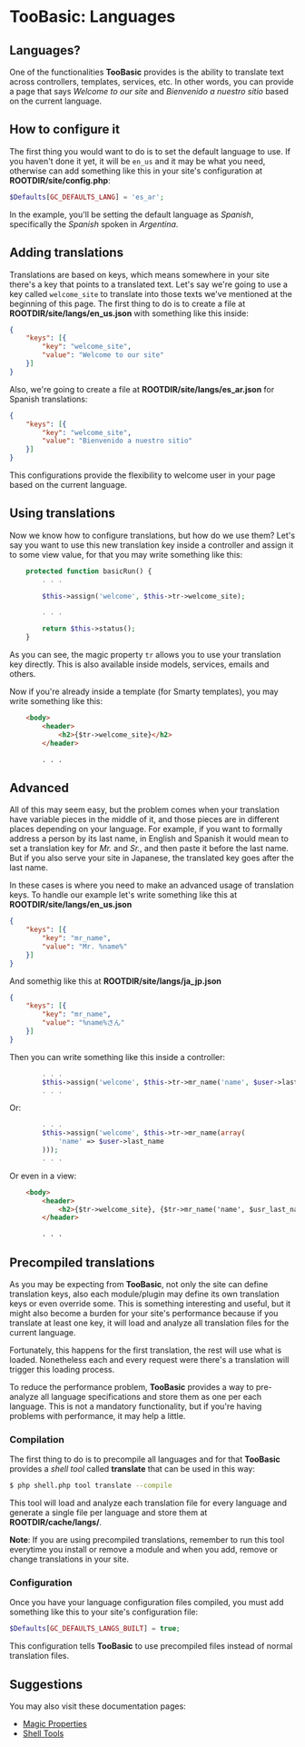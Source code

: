 # TooBasic: Languages
## Languages?
One of the functionalities __TooBasic__ provides is the ability to translate text
across controllers, templates, services, etc.
In other words, you can provide a page that says _Welcome to our site_ and
_Bienvenido a nuestro sitio_ based on the current language.

## How to configure it
The first thing you would want to do is to set the default language to use.
If you haven't done it yet, it will be `en_us` and it may be what you need,
otherwise can add something like this in your site's configuration at
__ROOTDIR/site/config.php__:
```php
$Defaults[GC_DEFAULTS_LANG] = 'es_ar';
```
In the example, you'll be setting the default language as _Spanish_, specifically
the _Spanish_ spoken in _Argentina_.

## Adding translations
Translations are based on keys, which means somewhere in your site there's a key
that points to a translated text.
Let's say we're going to use a key called `welcome_site` to translate into those
texts we've mentioned at the beginning of this page.
The first thing to do is to create a file at __ROOTDIR/site/langs/en_us.json__
with something like this inside:
```json
{
    "keys": [{
        "key": "welcome_site",
        "value": "Welcome to our site"
    }]
}
```
Also, we're going to create a file at __ROOTDIR/site/langs/es_ar.json__ for
Spanish translations:
```json
{
    "keys": [{
        "key": "welcome_site",
        "value": "Bienvenido a nuestro sitio"
    }]
}
```

This configurations provide the flexibility to welcome user in your page based on
the current language.

## Using translations
Now we know how to configure translations, but how do we use them?
Let's say you want to use this new translation key inside a controller and assign
it to some view value, for that you may write something like this:
```php
	protected function basicRun() {
		. . .

		$this->assign('welcome', $this->tr->welcome_site);

		. . .

		return $this->status();
	}
```
As you can see, the magic property `tr` allows you to use your translation key
directly.
This is also available inside models, services, emails and others.

Now if you're already inside a template (for Smarty templates), you may write
something like this:
```html
	<body>
		<header>
			<h2>{$tr->welcome_site}</h2>
		</header>

		. . .
```

## Advanced
All of this may seem easy, but the problem comes when your translation have
variable pieces in the middle of it, and those pieces are in different places
depending on your language.
For example, if you want to formally address a person by its last name, in English
and Spanish it would mean to set a translation key for _Mr._ and _Sr._, and then
paste it before the last name.
But if you also serve your site in Japanese, the translated key goes after the
last name.

In these cases is where you need to make an advanced usage of translation keys.
To handle our example let's write something like this at
__ROOTDIR/site/langs/en_us.json__
```json
{
    "keys": [{
        "key": "mr_name",
        "value": "Mr. %name%"
    }]
}
```
And somethig like this at __ROOTDIR/site/langs/ja_jp.json__
```json
{
    "keys": [{
        "key": "mr_name",
        "value": "%name%さん"
    }]
}
```
Then you can write something like this inside a controller:
```php
		. . .
		$this->assign('welcome', $this->tr->mr_name('name', $user->last_name));
		. . .

```
Or:
```php
		. . .
		$this->assign('welcome', $this->tr->mr_name(array(
			'name' => $user->last_name
		)));
		. . .

```
Or even in a view:
```html
	<body>
		<header>
			<h2>{$tr->welcome_site}, {$tr->mr_name('name', $usr_last_name)}</h2>
		</header>

		. . .
```

## Precompiled translations
As you may be expecting from __TooBasic__, not only the site can define
translation keys, also each module/plugin may define its own translation keys or
even override some.
This is something interesting and useful, but it might also become a burden for
your site's performance because if you translate at least one key, it will load
and analyze all translation files for the current language.

Fortunately, this happens for the first translation, the rest will use what is
loaded.
Nonetheless each and every request were there's a translation will trigger this
loading process.

To reduce the performance problem, __TooBasic__ provides a way to pre-analyze all
language specifications and store them as one per each language.
This is not a mandatory functionality, but if you're having problems with
performance, it may help a little.

### Compilation
The first thing to do is to precompile all languages and for that __TooBasic__
provides a _shell tool_ called __translate__ that can be used in this way:
```bash
$ php shell.php tool translate --compile
```
This tool will load and analyze each translation file for every language and
generate a single file per language and store them at __ROOTDIR/cache/langs/__.

__Note__: If you are using precompiled translations, remember to run this tool
everytime you install or remove a module and when you add, remove or change
translations in your site.

### Configuration
Once you have your language configuration files compiled, you must add something
like this to your site's configuration file:
```php
$Defaults[GC_DEFAULTS_LANGS_BUILT] = true;
```
This configuration tells __TooBasic__ to use precompiled files instead of normal
translation files.

## Suggestions
You may also visit these documentation pages:

* [Magic Properties](magicprop.md)
* [Shell Tools](shelltools.md)
